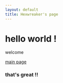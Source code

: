 ```yaml
---
layout: default
title: Hexwreaker's page
---
```


# hello world !

welcome

[main page](./pages/main.md)

### that's great !!

